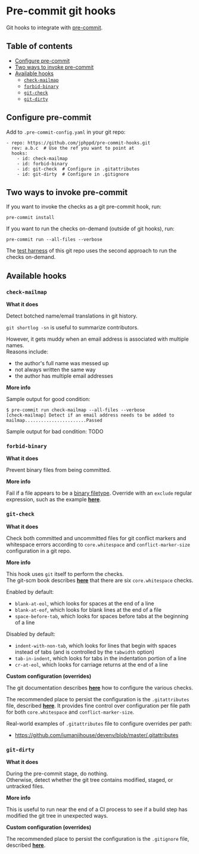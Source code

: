 # Pre-commit git hooks

Git hooks to integrate with [pre-commit](http://pre-commit.com).

## Table of contents

- [Configure pre-commit](#configure-pre-commit)
- [Two ways to invoke pre-commit](#two-ways-to-invoke-pre-commit)
- [Available hooks](#available-hooks)
  * [`check-mailmap`](#check-mailmap)
  * [`forbid-binary`](#forbid-binary)
  * [`git-check`](#git-check)
  * [`git-dirty`](#git-dirty)

## Configure pre-commit

Add to `.pre-commit-config.yaml` in your git repo:

    - repo: https://github.com/jphppd/pre-commit-hooks.git
      rev: a.b.c  # Use the ref you want to point at
      hooks:
        - id: check-mailmap
        - id: forbid-binary
        - id: git-check  # Configure in .gitattributes
        - id: git-dirty  # Configure in .gitignore

## Two ways to invoke pre-commit

If you want to invoke the checks as a git pre-commit hook, run:

    pre-commit install

If you want to run the checks on-demand (outside of git hooks), run:

    pre-commit run --all-files --verbose

The [test harness](TESTING.md) of this git repo uses the second approach
to run the checks on-demand.


## Available hooks


### `check-mailmap`

**What it does**

Detect botched name/email translations in git history.

`git shortlog -sn` is useful to summarize contributors.

However, it gets muddy when an email address is associated with multiple names.<br/>
Reasons include:

* the author's full name was messed up
* not always written the same way
* the author has multiple email addresses

**More info**

Sample output for good condition:

    $ pre-commit run check-mailmap --all-files --verbose
    [check-mailmap] Detect if an email address needs to be added to mailmap.......................Passed


Sample output for bad condition: TODO


### `forbid-binary`

**What it does**

Prevent binary files from being committed.

**More info**

Fail if a file appears to be a [binary filetype](https://pre-commit.com/#filtering-files-with-types).
Override with an `exclude` regular expression,
such as the example [**here**](.pre-commit-config.yaml).

### `git-check`

**What it does**

Check both committed and uncommitted files for git conflict markers and
whitespace errors according to `core.whitespace` and `conflict-marker-size`
configuration in a git repo.

**More info**

This hook uses `git` itself to perform the checks.<br/>
The git-scm book describes
[**here**](https://git-scm.com/book/en/v2/Customizing-Git-Git-Configuration#_code_core_whitespace_code)
that there are six `core.whitespace` checks.

Enabled by default:

* `blank-at-eol`, which looks for spaces at the end of a line
* `blank-at-eof`, which looks for blank lines at the end of a file
* `space-before-tab`, which looks for spaces before tabs at the beginning of a line

Disabled by default:

* `indent-with-non-tab`, which
  looks for lines that begin with spaces instead of tabs
  (and is controlled by the `tabwidth` option)
* `tab-in-indent`, which looks for tabs in the indentation portion of a line
* `cr-at-eol`, which looks for carriage returns at the end of a line

**Custom configuration (overrides)**

The git documentation describes
[**here**](https://git-scm.com/docs/git-config#git-config-corewhitespace)
how to configure the various checks.

The recommended place to persist the configuration is the `.gitattributes` file,
described [**here**](https://git-scm.com/docs/gitattributes#_checking_whitespace_errors).
It provides fine control over configuration per file path for both
`core.whitespace` and `conflict-marker-size`.

Real-world examples of `.gitattributes` file to configure overrides per path:

* https://github.com/jumanjihouse/devenv/blob/master/.gitattributes


### `git-dirty`

**What it does**

During the pre-commit stage, do nothing.<br/>
Otherwise, detect whether the git tree contains modified, staged, or untracked files.

**More info**

This is useful to run near the end of a CI process to
see if a build step has modified the git tree in unexpected ways.

**Custom configuration (overrides)**

The recommended place to persist the configuration is the `.gitignore` file,
described [**here**](https://git-scm.com/docs/gitignore).
